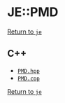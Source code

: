 # JE::PMD

[Return to `je`](/docs/je.md)

## C++

- [`PMD.hpp`](/src/je/PMD.hpp)
- [`PMD.cpp`](/src/je/PMD.cpp)

[Return to `je`](/docs/je.md)